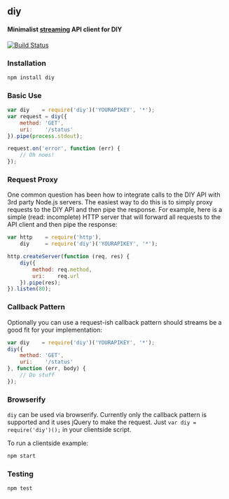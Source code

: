 ## diy
#### Minimalist [streaming](http://nodejs.org/api/stream.html) API client for DIY

[![Build Status](https://travis-ci.org/diy/diy-client.png?branch=master)](https://travis-ci.org/diy/diy-client)

### Installation
```bash
npm install diy
```

### Basic Use
```javascript
var diy    = require('diy')('YOURAPIKEY', '*');
var request = diy({
    method: 'GET',
    uri:    '/status'
}).pipe(process.stdout);

request.on('error', function (err) {
    // Oh noes! 
});
```

### Request Proxy
One common question has been how to integrate calls to the DIY API with 3rd party Node.js servers. The easiest way to do this is to simply proxy requests to the DIY API and then pipe the response. For example, here is a simple (read: incomplete) HTTP server that will forward all requests to the API client and then pipe the response:

```javascript
var http    = require('http'),
    diy     = require('diy')('YOURAPIKEY', '*');

http.createServer(function (req, res) {
    diy({
        method: req.method,
        uri:    req.url
    }).pipe(res);
}).listen(80);
```

### Callback Pattern
Optionally you can use a request-ish callback pattern should streams be a good fit for your implementation:

```javascript
var diy    = require('diy')('YOURAPIKEY', '*');
diy({
    method: 'GET',
    uri:    '/status'
}, function (err, body) {
    // Do stuff
});
```

### Browserify

`diy` can be used via browserify. Currently only the callback pattern is supported 
and it uses jQuery to make the request. Just `var diy = require('diy')();` in your clientside script.

To run a clientside example:

```bash
npm start
```


### Testing
```bash
npm test
```
